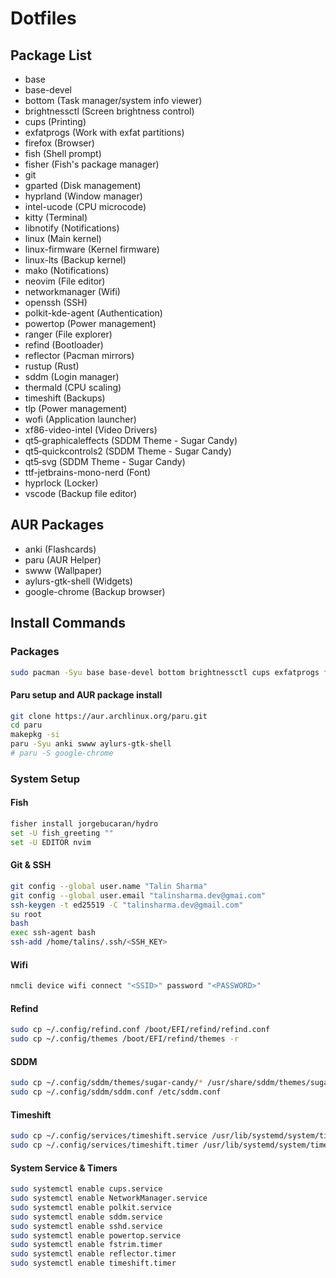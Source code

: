 # Dotfiles

## Package List
- base
- base-devel
- bottom (Task manager/system info viewer)
- brightnessctl (Screen brightness control)
- cups (Printing)
- exfatprogs (Work with exfat partitions)
- firefox (Browser)
- fish (Shell prompt)
- fisher (Fish's package manager)
- git
- gparted (Disk management)
- hyprland (Window manager)
- intel-ucode (CPU microcode)
- kitty (Terminal)
- libnotify (Notifications)
- linux (Main kernel)
- linux-firmware (Kernel firmware)
- linux-lts (Backup kernel)
- mako (Notifications)
- neovim (File editor)
- networkmanager (Wifi)
- openssh (SSH)
- polkit-kde-agent (Authentication)
- powertop (Power management)
- ranger (File explorer)
- refind (Bootloader)
- reflector (Pacman mirrors)
- rustup (Rust)
- sddm (Login manager)
- thermald (CPU scaling)
- timeshift (Backups)
- tlp (Power management)
- wofi (Application launcher)
- xf86-video-intel (Video Drivers)
- qt5‑graphicaleffects (SDDM Theme - Sugar Candy)
- qt5‑quickcontrols2 (SDDM Theme - Sugar Candy)
- qt5‑svg (SDDM Theme - Sugar Candy)
- ttf-jetbrains-mono-nerd (Font)
- hyprlock (Locker)
- vscode (Backup file editor)
## AUR Packages
- anki (Flashcards)
- paru (AUR Helper)
- swww (Wallpaper)
- aylurs-gtk-shell (Widgets)
- google-chrome (Backup browser)
## Install Commands

### Packages

```bash
sudo pacman -Syu base base-devel bottom brightnessctl cups exfatprogs firefox fish fisher git gparted hyprland intel-ucode kitty libnotify linux linux-firmware linux-lts mako neovim networkmanager openssh polkit-kde-agent powertop ranger refind reflector rustup sddm thermald timeshift tlp wofi xf86-video-intel qt5‑graphicaleffects qt5‑quickcontrols2 qt5‑svg ttf-jetbrains-mono-nerd hyprlock vscode
```
#### Paru setup and AUR package install 
```bash
git clone https://aur.archlinux.org/paru.git
cd paru
makepkg -si
paru -Syu anki swww aylurs-gtk-shell
# paru -S google-chrome
```

### System Setup
#### Fish
```bash
fisher install jorgebucaran/hydro
set -U fish_greeting ""
set -U EDITOR nvim
```
#### Git & SSH
```bash
git config --global user.name "Talin Sharma"
git config --global user.email "talinsharma.dev@gmai.com"
ssh-keygen -t ed25519 -C "talinsharma.dev@gmail.com"
su root
bash
exec ssh-agent bash
ssh-add /home/talins/.ssh/<SSH_KEY>
```
#### Wifi
```bash
nmcli device wifi connect "<SSID>" password "<PASSWORD>"
```
#### Refind
```bash
sudo cp ~/.config/refind.conf /boot/EFI/refind/refind.conf
sudo cp ~/.config/themes /boot/EFI/refind/themes -r
```
#### SDDM
```bash
sudo cp ~/.config/sddm/themes/sugar-candy/* /usr/share/sddm/themes/sugar-candy -r
sudo cp ~/.config/sddm/sddm.conf /etc/sddm.conf
```
#### Timeshift
```bash
sudo cp ~/.config/services/timeshift.service /usr/lib/systemd/system/timeshift.service
sudo cp ~/.config/services/timeshift.timer /usr/lib/systemd/system/timeshift.timer
```
#### System Service & Timers
```bash
sudo systemctl enable cups.service
sudo systemctl enable NetworkManager.service
sudo systemctl enable polkit.service
sudo systemctl enable sddm.service
sudo systemctl enable sshd.service
sudo systemctl enable powertop.service
sudo systemctl enable fstrim.timer
sudo systemctl enable reflector.timer
sudo systemctl enable timeshift.timer
```
